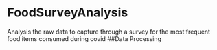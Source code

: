 # FoodSurveyAnalysis
Analysis the raw data to capture through a survey for the most frequent food items consumed during covid
##Data Processing
